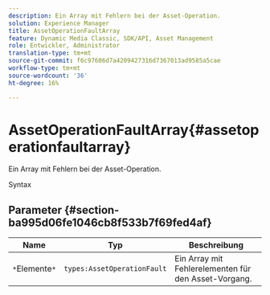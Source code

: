 ```yaml
---
description: Ein Array mit Fehlern bei der Asset-Operation.
solution: Experience Manager
title: AssetOperationFaultArray
feature: Dynamic Media Classic, SDK/API, Asset Management
role: Entwickler, Administrator
translation-type: tm+mt
source-git-commit: f6c97606d7a4209427316d7367013ad9585a5cae
workflow-type: tm+mt
source-wordcount: '36'
ht-degree: 16%

---
```



# AssetOperationFaultArray{#assetoperationfaultarray}

Ein Array mit Fehlern bei der Asset-Operation.

Syntax

## Parameter {#section-ba995d06fe1046cb8f533b7f69fed4af}

| Name | Typ | Beschreibung |
|---|---|---|
| `*`Elemente`*` | `types:AssetOperationFault` | Ein Array mit Fehlerelementen für den Asset-Vorgang. |

